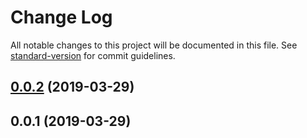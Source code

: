 # Change Log

All notable changes to this project will be documented in this file. See [standard-version](https://github.com/conventional-changelog/standard-version) for commit guidelines.

## [0.0.2](https://github.com/mariosant/react-sweet-scroll/compare/v0.0.1...v0.0.2) (2019-03-29)



## 0.0.1 (2019-03-29)
